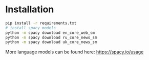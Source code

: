# Installation
```bash
pip install -r requirements.txt
# install spacy models
python -m spacy download en_core_web_sm
python -m spacy download ru_core_news_sm
python -m spacy download uk_core_news_sm
```

More language models can be found here: https://spacy.io/usage